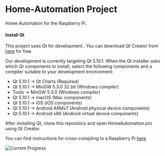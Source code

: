 # Home-Automation Project 

Home Automation for the Raspberry Pi.  

#### Install Qt

This project uses Qt for development.. You can download Qt Creator from [here](https://www.qt.io/download-qt-installer) for free.

Our development is currently targeting Qt 5.10.1. When the Qt installer asks which Qt components to install, select the following components and a compiler suitable to your development environment:

- Qt 5.10.1 -> Qt Charts (Required)
- Qt 5.10.1 -> MinGW 5.3.0 32 bit  (Windows compiler)
- Tools -> MinGW 5.3.0 (Windows compiler)
- Qt 5.10.1 -> macOS (Mac components)
- Qt 5.10.1 -> iOS (iOS components)
- Qt 5.10.1 -> Android ARMv7 (Android physical device components)
- Qt 5.10.1 -> Android x86 (Android virtual device components)

After installing Qt, clone this repository and open HomeAutomation.pro using Qt Creator.

You can find instructions for cross-compiling to a Raspberry Pi [here](http://wiki.qt.io/Raspberry_Pi_Beginners_Guide)

![Current Progress](https://i.imgur.com/FQrZk7r.png)



